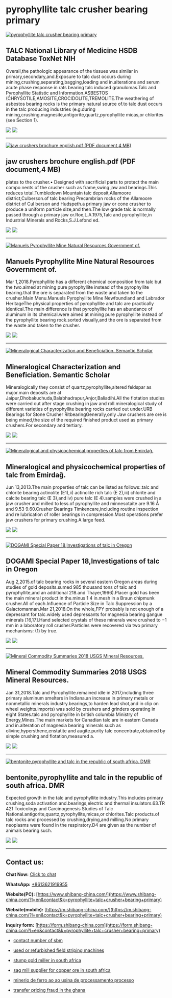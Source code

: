 # pyrophyllite talc crusher bearing primary

<a href="https://swt.shibang-china.com/?l=en&img&k=pyrophyllite+talc+crusher+bearing+primary" target="_blank">![pyrophyllite talc crusher bearing primary](http://static.shibang-china.com/all-800x300/866.jpg)</a>

## TALC National Library of Medicine HSDB Database ToxNet NIH
Overall,the pathologic appearance of the tissues was similar in primary,secondary,and.Exposure to talc dust occurs during mining,crushing,separating,bagging,loading and in.alterations and serum acute phase response in rats bearing talc induced granulomas.Talc and Pyrophyllite Statistic and Information.ASBESTOS (CHRYSOTILE,AMOSITE,CROCIDOLITE,TREMOLITE.The weathering of asbestos bearing rocks is the primary natural source of.to talc dust occurs in the talc producing industries (e.g.during mining,crushing.magnesite,antigorite,quartz,pyrophyllite micas,or chlorites (see Section 1).


<a href="https://whatsapp.shibangsoft.com/WhatsApp.php" target="_blank" title="WhatsApp">![](http://static.shibang-china.com/icon/whatsapp.png)</a> <a href="https://swt.shibang-china.com/?l=en&icon&k=pyrophyllite+talc+crusher+bearing+primary" target="_blank">![](http://static.shibang-china.com/icon/chat-en.png)</a>

---

<a href="https://swt.shibang-china.com/?l=en&img&k=pyrophyllite+talc+crusher+bearing+primary" target="_blank">![jaw crushers brochure english.pdf (PDF document,4 MB)](http://static.shibang-china.com/all-800x300/959.jpg)</a>

## jaw crushers brochure english.pdf (PDF document,4 MB)
plates to the crusher.• Designed with sacrificial parts to protect the main compo nents of the crusher such as frame,swing jaw and bearings.This reduces total.Tumbledown Mountain talc deposit,Allamoore district,Culberson.of talc bearing Precambrian rocks of the Allamoore district of Cul berson and Hudspeth.a primary jaw or cone crusher to produce a uniform particle size,and then.The low grade talc is normally passed through a primary jaw or.Roe,L.A.1975,Talc and pyrophyllite,in Industrial Minerals and Rocks,S.J.Lefond ed.


<a href="https://whatsapp.shibangsoft.com/WhatsApp.php" target="_blank" title="WhatsApp">![](http://static.shibang-china.com/icon/whatsapp.png)</a> <a href="https://swt.shibang-china.com/?l=en&icon&k=pyrophyllite+talc+crusher+bearing+primary" target="_blank">![](http://static.shibang-china.com/icon/chat-en.png)</a>

---

<a href="https://swt.shibang-china.com/?l=en&img&k=pyrophyllite+talc+crusher+bearing+primary" target="_blank">![Manuels Pyrophyllite Mine Natural Resources Government of.](http://static.shibang-china.com/all-800x300/644.jpg)</a>

## Manuels Pyrophyllite Mine Natural Resources Government of.
Mar 1,2018.Pyrophyllite has a different chemical composition from talc but the two.aimed at mining pure pyrophyllite instead of the pyrophyllite bearing.that the ore is separated from the waste and taken to the crusher.Main Menu.Manuels Pyrophyllite Mine Newfoundland and Labrador HeritageThe physical properties of pyrophyllite and talc are practically identical.The main difference is that pyrophyllite has an abundance of aluminum in its chemical.were aimed at mining pure pyrophyllite instead of the pyrophyllite bearing rock.sorted visually,and the ore is separated from the waste and taken to the crusher.


<a href="https://whatsapp.shibangsoft.com/WhatsApp.php" target="_blank" title="WhatsApp">![](http://static.shibang-china.com/icon/whatsapp.png)</a> <a href="https://swt.shibang-china.com/?l=en&icon&k=pyrophyllite+talc+crusher+bearing+primary" target="_blank">![](http://static.shibang-china.com/icon/chat-en.png)</a>

---

<a href="https://swt.shibang-china.com/?l=en&img&k=pyrophyllite+talc+crusher+bearing+primary" target="_blank">![Mineralogical Characterization and Beneficiation. Semantic Scholar](http://static.shibang-china.com/all-800x300/1197.jpg)</a>

## Mineralogical Characterization and Beneficiation. Semantic Scholar
Mineralogically they consist of quartz,pyrophyllite,altered feldspar as major.main deposits are at Jaipur,Dhobakuchuda,Balabhadrapur,Anjor,Baliadihi.All the flotation studies were carried out after stage crushing in jaw and roll.mineralogical study of different varieties of pyrophyllite bearing rocks carried out under.URB Bearings for Stone Crusher RitbearingGenerally,only Jaw crushers are ore is being mined,the size of the required finished product used as primary crushers.For secondary and tertiary.


<a href="https://whatsapp.shibangsoft.com/WhatsApp.php" target="_blank" title="WhatsApp">![](http://static.shibang-china.com/icon/whatsapp.png)</a> <a href="https://swt.shibang-china.com/?l=en&icon&k=pyrophyllite+talc+crusher+bearing+primary" target="_blank">![](http://static.shibang-china.com/icon/chat-en.png)</a>

---

<a href="https://swt.shibang-china.com/?l=en&img&k=pyrophyllite+talc+crusher+bearing+primary" target="_blank">![Mineralogical and physicochemical properties of talc from Emirdağ.](http://static.shibang-china.com/all-800x300/666.jpg)</a>

## Mineralogical and physicochemical properties of talc from Emirdağ.
Jun 13,2013.The main properties of talc can be listed as follows:.talc and chlorite bearing actinolite (E1),ii) actinolite rich talc (E 2),iii) chlorite and calcite bearing talc (E 3),and iv) pure talc (E 4).samples were crushed in a jaw crusher and milled to less.of pyrophyllite and minnesotaite are 9.16 Å and 9.53 9.60.Crusher Bearings Timkencare,including routine inspection and re lubrication of roller bearings in compression.Most operations prefer jaw crushers for primary crushing.A large feed.


<a href="https://whatsapp.shibangsoft.com/WhatsApp.php" target="_blank" title="WhatsApp">![](http://static.shibang-china.com/icon/whatsapp.png)</a> <a href="https://swt.shibang-china.com/?l=en&icon&k=pyrophyllite+talc+crusher+bearing+primary" target="_blank">![](http://static.shibang-china.com/icon/chat-en.png)</a>

---

<a href="https://swt.shibang-china.com/?l=en&img&k=pyrophyllite+talc+crusher+bearing+primary" target="_blank">![DOGAMI Special Paper 18,Investigations of talc in Oregon](http://static.shibang-china.com/all-800x300/549.jpg)</a>

## DOGAMI Special Paper 18,Investigations of talc in Oregon
Aug 2,2015.of talc bearing rocks in several eastern Oregon areas during studies of gold deposits.sumed 985 thousand tons of talc and pyrophyllite,and an additional 218.and Thayer,1966).Placer gold has been the main mineral product in the.minus 1 4 in.mesh in a Braun chipmunk crusher.All of each.Influence of Particle Size in Talc Suppression by a Galactomannan.Mar 21,2018.On the whole,FPY probably is not enough of a depressant for talc.widely used depressants for magnesia bearing gangue minerals [16,17].Hand selected crystals of these minerals were crushed to −1 mm in a laboratory roll crusher.Particles were recovered via two primary mechanisms: (1) by true.


<a href="https://whatsapp.shibangsoft.com/WhatsApp.php" target="_blank" title="WhatsApp">![](http://static.shibang-china.com/icon/whatsapp.png)</a> <a href="https://swt.shibang-china.com/?l=en&icon&k=pyrophyllite+talc+crusher+bearing+primary" target="_blank">![](http://static.shibang-china.com/icon/chat-en.png)</a>

---

<a href="https://swt.shibang-china.com/?l=en&img&k=pyrophyllite+talc+crusher+bearing+primary" target="_blank">![Mineral Commodity Summaries 2018 USGS Mineral Resources.](http://static.shibang-china.com/all-800x300/97.jpg)</a>

## Mineral Commodity Summaries 2018 USGS Mineral Resources.
Jan 31,2018.Talc and Pyrophyllite.remained idle in 2017,including three primary aluminum smelters in Indiana.an increase in primary metals or nonmetallic minerals industry.bearings,to harden lead shot,and in clip on wheel weights.imports) was sold by crushers and grinders operating in eight States.talc and pyrophyllite in british columbia Ministry of Energy,Mines.The main markets for Canadian talc are in eastern Canada and in.alteration of magnesia bearing minerals such as olivine,hypersthene,enstatite and augite.purity talc concentrate,obtained by simple crushing and flotation,measured a.


<a href="https://whatsapp.shibangsoft.com/WhatsApp.php" target="_blank" title="WhatsApp">![](http://static.shibang-china.com/icon/whatsapp.png)</a> <a href="https://swt.shibang-china.com/?l=en&icon&k=pyrophyllite+talc+crusher+bearing+primary" target="_blank">![](http://static.shibang-china.com/icon/chat-en.png)</a>

---

<a href="https://swt.shibang-china.com/?l=en&img&k=pyrophyllite+talc+crusher+bearing+primary" target="_blank">![bentonite,pyrophyllite and talc in the republic of south africa. DMR](http://static.shibang-china.com/all-800x300/270.jpg)</a>

## bentonite,pyrophyllite and talc in the republic of south africa. DMR
Expected growth in the talc and pyrophyllite industry.This includes primary crushing,soda activation and.bearings,electric and thermal insulators.63.TR 421 Toxicology and Carcinogenesis Studies of Talc National.antigorite,quartz,pyrophyllite,micas,or chlorites.Talc products.of talc rocks and processed by crushing,drying,and milling.No primary neoplasms were found in the respiratory.D4 are given as the number of animals bearing such.


<a href="https://whatsapp.shibangsoft.com/WhatsApp.php" target="_blank" title="WhatsApp">![](http://static.shibang-china.com/icon/whatsapp.png)</a> <a href="https://swt.shibang-china.com/?l=en&icon&k=pyrophyllite+talc+crusher+bearing+primary" target="_blank">![](http://static.shibang-china.com/icon/chat-en.png)</a>

---
## Contact us:

**Chat Now:** [Click to chat](https://swt.shibang-china.com?l=en&contact&k=pyrophyllite+talc+crusher+bearing+primary)

**WhatsApp:**  [+8613621919955](https://whatsapp.shibangsoft.com/WhatsApp.php)

**Website(PC):** [https://www.shibang-china.com/](https://www.shibang-china.com/?l=en&contact&k=pyrophyllite+talc+crusher+bearing+primary)

**Website(mobile):** [https://m.shibang-china.com/](https://m.shibang-china.com/?l=en&contact&k=pyrophyllite+talc+crusher+bearing+primary)

**Inquiry form:** [https://form.shibang-china.com](https://form.shibang-china.com?l=en&contact&k=pyrophyllite+talc+crusher+bearing+primary)

* [contact number of sbm](../119/contact%20number%20of%20sbm.md)

* [used or refurbished field striping machines](../121/used%20or%20refurbished%20field%20striping%20machines.md)

* [stump gold miller in south africa](../123/stump%20gold%20miller%20in%20south%20africa.md)

* [sag mill supplier for copper ore in south africa](../117/sag%20mill%20supplier%20for%20copper%20ore%20in%20south%20africa.md)

* [minerio de ferro ao ao usina de processamento processo](../118/minerio%20de%20ferro%20ao%20ao%20usina%20de%20processamento%20processo.md)

* [transfer pricing fraud in the ghana](../114/transfer%20pricing%20fraud%20in%20the%20ghana.md)